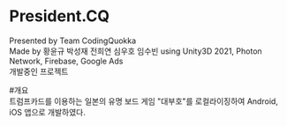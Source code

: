 # President.CQ
Presented by Team CodingQuokka  
Made by 황윤규 박성재 전희연 심우호 임수빈
using Unity3D 2021, Photon Network, Firebase, Google Ads  
개발중인 프로젝트  
  
  
#개요  
트럼프카드를 이용하는 일본의 유명 보드 게임 "대부호"를 로컬라이징하여
Android, iOS 앱으로 개발하였다.  
